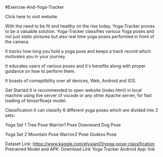 #Exercise-And-Yoga-Tracker


Click here to visit website.

With the need to be fit and healthy on the rise today, Yoga-Tracker proves to be a valuable solution.
Yoga-Tracker classifies various Yoga poses and not just static pictures but also real time yoga poses performed in front of the camera.

It tracks how long you hold a yoga pose and keeps a track record which motivates you in your journey.

It educates users of various poses and it's benefits along with proper guidance on how to perform them.

It boasts of comaptibility over all devices, Web, Android and IOS.

Get Started
It is recommended to open website (index.html) in local machine using live server of vscode or any other Apache server, for fast loading of tensorflowjs model.

Classification
It can classify 6 different yoga poses which are divided into 2 sets:

Yoga Set 1
Tree Pose
Warrior1 Pose
Downward Dog Pose



Yoga Set 2
Mountain Pose
Warrior2 Pose
Godess Pose



Dataset Link: https://www.kaggle.com/elysian01/yoga-pose-classification
Pretrained Model and APK: Download Link
Yoga Tracker Android App: link
